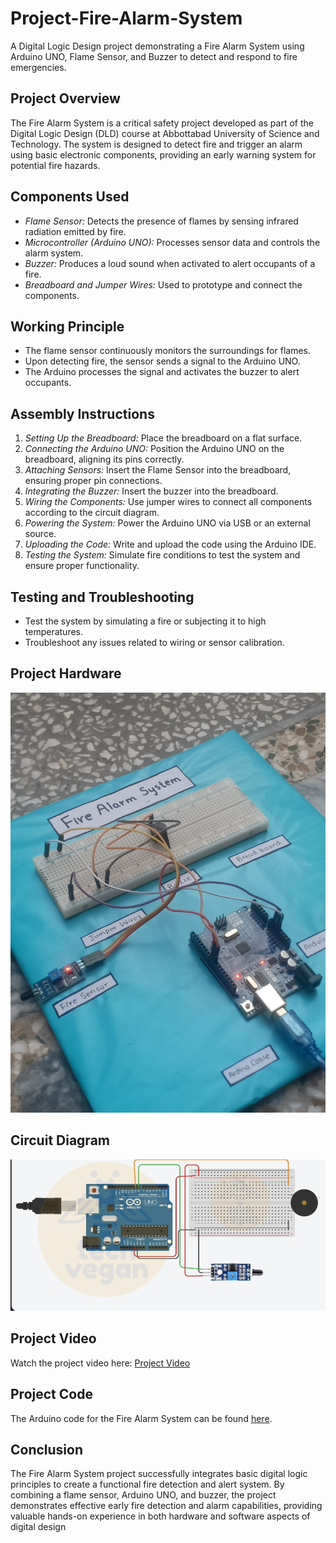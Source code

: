 # Project-Fire-Alarm-System
A Digital Logic Design project demonstrating a Fire Alarm System using Arduino UNO, Flame Sensor, and Buzzer to detect and respond to fire emergencies.

## Project Overview
The Fire Alarm System is a critical safety project developed as part of the Digital Logic Design (DLD) course at Abbottabad University of Science and Technology. The system is designed to detect fire and trigger an alarm using basic electronic components, providing an early warning system for potential fire hazards.

## Components Used
- *Flame Sensor:* Detects the presence of flames by sensing infrared radiation emitted by fire.
- *Microcontroller (Arduino UNO):* Processes sensor data and controls the alarm system.
- *Buzzer:* Produces a loud sound when activated to alert occupants of a fire.
- *Breadboard and Jumper Wires:* Used to prototype and connect the components.

## Working Principle
- The flame sensor continuously monitors the surroundings for flames.
- Upon detecting fire, the sensor sends a signal to the Arduino UNO.
- The Arduino processes the signal and activates the buzzer to alert occupants.

## Assembly Instructions
1. *Setting Up the Breadboard:* Place the breadboard on a flat surface.
2. *Connecting the Arduino UNO:* Position the Arduino UNO on the breadboard, aligning its pins correctly.
3. *Attaching Sensors:* Insert the Flame Sensor into the breadboard, ensuring proper pin connections.
4. *Integrating the Buzzer:* Insert the buzzer into the breadboard.
5. *Wiring the Components:* Use jumper wires to connect all components according to the circuit diagram.
6. *Powering the System:* Power the Arduino UNO via USB or an external source.
7. *Uploading the Code:* Write and upload the code using the Arduino IDE.
8. *Testing the System:* Simulate fire conditions to test the system and ensure proper functionality.

## Testing and Troubleshooting
- Test the system by simulating a fire or subjecting it to high temperatures.
- Troubleshoot any issues related to wiring or sensor calibration.

## Project Hardware
![Hardware Photo](Hardware_photo.jpg)

## Circuit Diagram
![Circuit Diagram](Circuit_diagram.jpg)

## Project Video
Watch the project video here: [Project Video](Project_video.mp4)

## Project Code
The Arduino code for the Fire Alarm System can be found [here](path/to/Project_code.ino).

## Conclusion
The Fire Alarm System project successfully integrates basic digital logic principles to create a functional fire detection and alert system. By combining a flame sensor, Arduino UNO, and buzzer, the project demonstrates effective early fire detection and alarm capabilities, providing valuable hands-on experience in both hardware and software aspects of digital design
